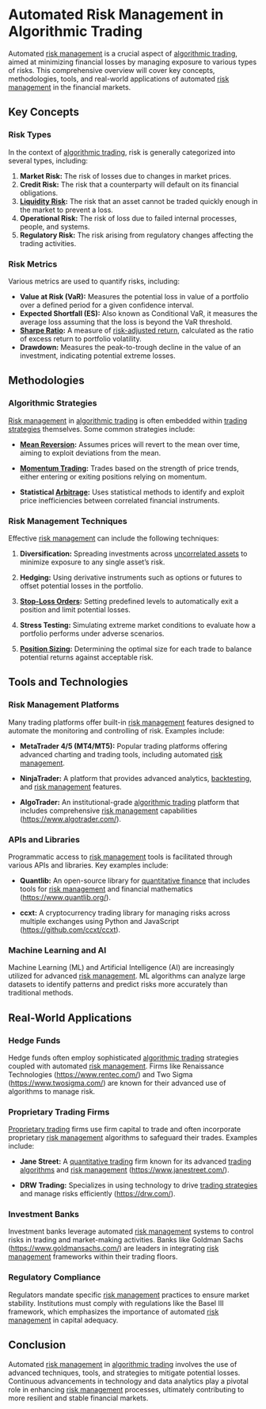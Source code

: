 # Automated Risk Management in Algorithmic Trading

Automated [risk management](../r/risk_management.md) is a crucial aspect of [algorithmic trading](../a/algorithmic_trading.md), aimed at minimizing financial losses by managing exposure to various types of risks. This comprehensive overview will cover key concepts, methodologies, tools, and real-world applications of automated [risk management](../r/risk_management.md) in the financial markets.

## Key Concepts

### Risk Types
In the context of [algorithmic trading](../a/algorithmic_trading.md), risk is generally categorized into several types, including:

1. **Market Risk:** The risk of losses due to changes in market prices.
2. **Credit Risk:** The risk that a counterparty will default on its financial obligations.
3. **[Liquidity Risk](../l/liquidity_risk.md):** The risk that an asset cannot be traded quickly enough in the market to prevent a loss.
4. **Operational Risk:** The risk of loss due to failed internal processes, people, and systems.
5. **Regulatory Risk:** The risk arising from regulatory changes affecting the trading activities.

### Risk Metrics
Various metrics are used to quantify risks, including:

- **Value at Risk (VaR):** Measures the potential loss in value of a portfolio over a defined period for a given confidence interval.
- **Expected Shortfall (ES):** Also known as Conditional VaR, it measures the average loss assuming that the loss is beyond the VaR threshold.
- **[Sharpe Ratio](../s/sharpe_ratio.md):** A measure of [risk-adjusted return](../r/risk-adjusted_return.md), calculated as the ratio of excess return to portfolio volatility.
- **Drawdown:** Measures the peak-to-trough decline in the value of an investment, indicating potential extreme losses.

## Methodologies

### Algorithmic Strategies
[Risk management](../r/risk_management.md) in [algorithmic trading](../a/algorithmic_trading.md) is often embedded within [trading strategies](../t/trading_strategies.md) themselves. Some common strategies include:

- **[Mean Reversion](../m/mean_reversion.md):** Assumes prices will revert to the mean over time, aiming to exploit deviations from the mean.

- **[Momentum Trading](../m/momentum_trading.md):** Trades based on the strength of price trends, either entering or exiting positions relying on momentum.

- **Statistical [Arbitrage](../a/arbitrage.md):** Uses statistical methods to identify and exploit price inefficiencies between correlated financial instruments.

### Risk Management Techniques
Effective [risk management](../r/risk_management.md) can include the following techniques:

1. **Diversification:** Spreading investments across [uncorrelated assets](../u/uncorrelated_assets.md) to minimize exposure to any single asset’s risk.

2. **Hedging:** Using derivative instruments such as options or futures to offset potential losses in the portfolio.

3. **[Stop-Loss Orders](../s/stop-loss_orders.md):** Setting predefined levels to automatically exit a position and limit potential losses.

4. **Stress Testing:** Simulating extreme market conditions to evaluate how a portfolio performs under adverse scenarios.

5. **[Position Sizing](../p/position_sizing.md):** Determining the optimal size for each trade to balance potential returns against acceptable risk.

## Tools and Technologies

### Risk Management Platforms
Many trading platforms offer built-in [risk management](../r/risk_management.md) features designed to automate the monitoring and controlling of risk. Examples include:

- **MetaTrader 4/5 (MT4/MT5):** Popular trading platforms offering advanced charting and trading tools, including automated [risk management](../r/risk_management.md).

- **NinjaTrader:** A platform that provides advanced analytics, [backtesting](../b/backtesting.md), and [risk management](../r/risk_management.md) features.

- **AlgoTrader:** An institutional-grade [algorithmic trading](../a/algorithmic_trading.md) platform that includes comprehensive [risk management](../r/risk_management.md) capabilities (https://www.algotrader.com/).

### APIs and Libraries
Programmatic access to [risk management](../r/risk_management.md) tools is facilitated through various APIs and libraries. Key examples include:

- **Quantlib:** An open-source library for [quantitative finance](../q/quantitative_finance.md) that includes tools for [risk management](../r/risk_management.md) and financial mathematics (https://www.quantlib.org/).

- **ccxt:** A cryptocurrency trading library for managing risks across multiple exchanges using Python and JavaScript (https://github.com/ccxt/ccxt).

### Machine Learning and AI
Machine Learning (ML) and Artificial Intelligence (AI) are increasingly utilized for advanced [risk management](../r/risk_management.md). ML algorithms can analyze large datasets to identify patterns and predict risks more accurately than traditional methods.

## Real-World Applications

### Hedge Funds
Hedge funds often employ sophisticated [algorithmic trading](../a/algorithmic_trading.md) strategies coupled with automated [risk management](../r/risk_management.md). Firms like Renaissance Technologies (https://www.rentec.com/) and Two Sigma (https://www.twosigma.com/) are known for their advanced use of algorithms to manage risk.

### Proprietary Trading Firms
[Proprietary trading](../p/proprietary_trading.md) firms use firm capital to trade and often incorporate proprietary [risk management](../r/risk_management.md) algorithms to safeguard their trades. Examples include:

- **Jane Street:** A [quantitative trading](../q/quantitative_trading.md) firm known for its advanced [trading algorithms](../t/trading_algorithms.md) and [risk management](../r/risk_management.md) (https://www.janestreet.com/).

- **DRW Trading:** Specializes in using technology to drive [trading strategies](../t/trading_strategies.md) and manage risks efficiently (https://drw.com/).

### Investment Banks
Investment banks leverage automated [risk management](../r/risk_management.md) systems to control risks in trading and market-making activities. Banks like Goldman Sachs (https://www.goldmansachs.com/) are leaders in integrating [risk management](../r/risk_management.md) frameworks within their trading floors.

### Regulatory Compliance
Regulators mandate specific [risk management](../r/risk_management.md) practices to ensure market stability. Institutions must comply with regulations like the Basel III framework, which emphasizes the importance of automated [risk management](../r/risk_management.md) in capital adequacy.

## Conclusion

Automated [risk management](../r/risk_management.md) in [algorithmic trading](../a/algorithmic_trading.md) involves the use of advanced techniques, tools, and strategies to mitigate potential losses. Continuous advancements in technology and data analytics play a pivotal role in enhancing [risk management](../r/risk_management.md) processes, ultimately contributing to more resilient and stable financial markets.